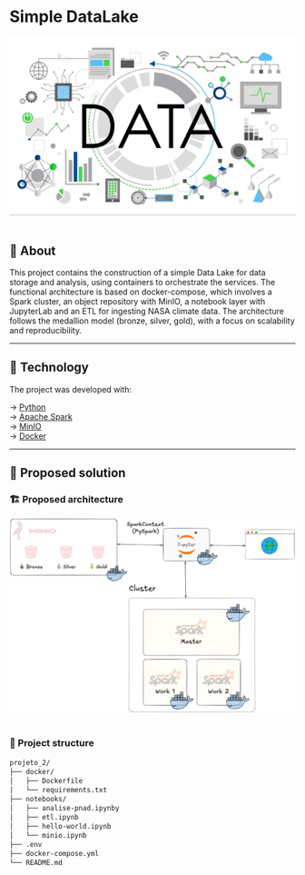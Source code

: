 # Simple DataLake

<p align="center">
    <img src="images/bigdata-logo.jpg" alt="Logo", width="600" /><br><br>
</p>

## 📖 About

This project contains the construction of a simple Data Lake for data storage and analysis, using containers to orchestrate the services. The functional architecture is based on docker-compose, which involves a Spark cluster, an object repository with MinIO, a notebook layer with JupyterLab and an ETL for ingesting NASA climate data. The architecture follows the medallion model (bronze, silver, gold), with a focus on scalability and reproducibility.

------------
## 🧪 Technology

The project was developed with:

&rarr; <a href="https://www.python.org" target="_blank">Python</a> <br>
&rarr; <a href="https://spark.apache.org" target="_blank">Apache Spark</a> <br>
&rarr; <a href="https://min.io" target="_blank">MinIO</a> <br>
&rarr; <a href="https://www.docker.com" target="_blank">Docker</a> <br>

------------
## 🔖 Proposed solution 

### 🏗️ Proposed architecture

<img src="images/architecture.png" /><br><br>

### 📁 Project structure

```
projeto_2/
├── docker/
│   ├── Dockerfile
|   └── requirements.txt
├── notebooks/
│   ├── analise-pnad.ipynby                
│   ├── etl.ipynb                
│   ├── hello-world.ipynb                
│   └── minio.ipynb
├── .env                  
├── docker-compose.yml               
└── README.md                      
```
